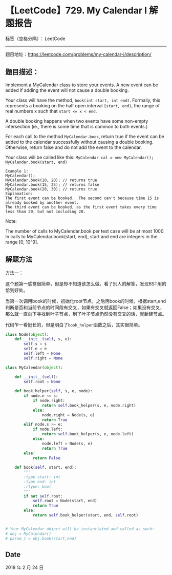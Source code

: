 # 【LeetCode】729. My Calendar I 解题报告

标签（空格分隔）： LeetCode

---

题目地址：https://leetcode.com/problems/my-calendar-i/description/


## 题目描述：

Implement a MyCalendar class to store your events. A new event can be added if adding the event will not cause a double booking.

Your class will have the method, ``book(int start, int end)``. Formally, this represents a booking on the half open interval ``[start, end)``, the range of real numbers x such that ``start <= x < end``.

A double booking happens when two events have some non-empty intersection (ie., there is some time that is common to both events.)

For each call to the method ``MyCalendar.book``, return true if the event can be added to the calendar successfully without causing a double booking. Otherwise, return false and do not add the event to the calendar.

Your class will be called like this: ``MyCalendar cal = new MyCalendar(); MyCalendar.book(start, end)``

    Example 1:
    MyCalendar();
    MyCalendar.book(10, 20); // returns true
    MyCalendar.book(15, 25); // returns false
    MyCalendar.book(20, 30); // returns true
    Explanation: 
    The first event can be booked.  The second can't because time 15 is already booked by another event.
    The third event can be booked, as the first event takes every time less than 20, but not including 20.

Note:

The number of calls to MyCalendar.book per test case will be at most 1000.
In calls to MyCalendar.book(start, end), start and end are integers in the range [0, 10^9].

## 解题方法

方法一：

这个题第一感觉很简单，但是却不知道该怎么做。看了别人的解答，发现BST用的恰到好处。

当第一次调用book的时候，初始化root节点。之后再book的时候，根据start,end判断是否和当前节点的时间段有交叉，如果有交叉就返回False；如果没有交叉，那么就一直向下寻找到叶子节点，到了叶子节点仍然没有交叉的话，就新建节点。

代码乍一看挺长的，但是明白了``book_helper``函数之后，其实很简单。

```python
class Node(object):
    def __init__(self, s, e):
        self.s = s
        self.e = e
        self.left = None
        self.right = None

class MyCalendar(object):

    def __init__(self):
        self.root = None
        
    def book_helper(self, s, e, node):
        if node.e <= s:
            if node.right:
                return self.book_helper(s, e, node.right)
            else:
                node.right = Node(s, e)
                return True
        elif node.s >= e:
            if node.left:
                return self.book_helper(s, e, node.left)
            else:
                node.left = Node(s, e)
                return True
        else:
            return False
        
    def book(self, start, end):
        """
        :type start: int
        :type end: int
        :rtype: bool
        """
        if not self.root:
            self.root = Node(start, end)
            return True
        else:
            return self.book_helper(start, end, self.root)


# Your MyCalendar object will be instantiated and called as such:
# obj = MyCalendar()
# param_1 = obj.book(start,end)
```

## Date

2018 年 2 月 24 日 


  [1]: http://img.blog.csdn.net/20150926195427474